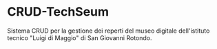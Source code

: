 # CRUD-TechSeum
Sistema CRUD per la gestione dei reperti del museo digitale dell'istituto tecnico "Luigi di Maggio" di San Giovanni Rotondo.
